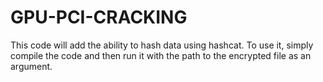 # GPU-PCI-CRACKING

This code will add the ability to hash data using hashcat. To use it, simply compile the code and then run it with the path to the encrypted file as an argument.
